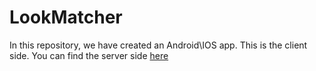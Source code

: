 # LookMatcher

In this repository, we have created an Android\IOS app. This is the client side. You can find the server side [here](https://github.com/ShaharMosh/server)

